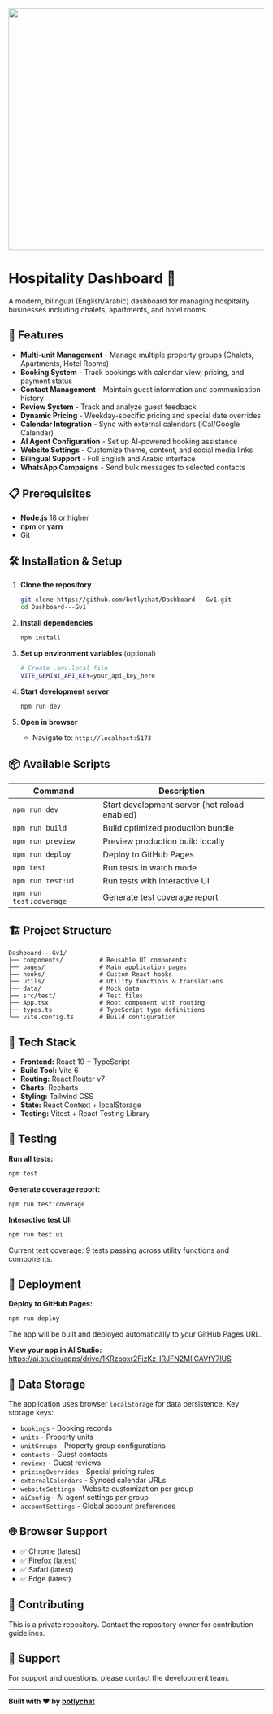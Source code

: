<div align="center">
<img width="1200" height="475" alt="GHBanner" src="https://github.com/user-attachments/assets/0aa67016-6eaf-458a-adb2-6e31a0763ed6" />
</div>

# Hospitality Dashboard 🏨

A modern, bilingual (English/Arabic) dashboard for managing hospitality businesses including chalets, apartments, and hotel rooms.

## 🚀 Features

- **Multi-unit Management** - Manage multiple property groups (Chalets, Apartments, Hotel Rooms)
- **Booking System** - Track bookings with calendar view, pricing, and payment status
- **Contact Management** - Maintain guest information and communication history
- **Review System** - Track and analyze guest feedback
- **Dynamic Pricing** - Weekday-specific pricing and special date overrides
- **Calendar Integration** - Sync with external calendars (iCal/Google Calendar)
- **AI Agent Configuration** - Set up AI-powered booking assistance
- **Website Settings** - Customize theme, content, and social media links
- **Bilingual Support** - Full English and Arabic interface
- **WhatsApp Campaigns** - Send bulk messages to selected contacts

## 📋 Prerequisites

- **Node.js** 18 or higher
- **npm** or **yarn**
- Git

## 🛠️ Installation & Setup

1. **Clone the repository**
   ```bash
   git clone https://github.com/botlychat/Dashboard---Gv1.git
   cd Dashboard---Gv1
   ```

2. **Install dependencies**
   ```bash
   npm install
   ```

3. **Set up environment variables** (optional)
   ```bash
   # Create .env.local file
   VITE_GEMINI_API_KEY=your_api_key_here
   ```

4. **Start development server**
   ```bash
   npm run dev
   ```

5. **Open in browser**
   - Navigate to: `http://localhost:5173`

## 📦 Available Scripts

| Command | Description |
|---------|-------------|
| `npm run dev` | Start development server (hot reload enabled) |
| `npm run build` | Build optimized production bundle |
| `npm run preview` | Preview production build locally |
| `npm run deploy` | Deploy to GitHub Pages |
| `npm test` | Run tests in watch mode |
| `npm run test:ui` | Run tests with interactive UI |
| `npm run test:coverage` | Generate test coverage report |

## 🏗️ Project Structure

```
Dashboard---Gv1/
├── components/          # Reusable UI components
├── pages/               # Main application pages
├── hooks/               # Custom React hooks
├── utils/               # Utility functions & translations
├── data/                # Mock data
├── src/test/            # Test files
├── App.tsx              # Root component with routing
├── types.ts             # TypeScript type definitions
└── vite.config.ts       # Build configuration
```

## 🎨 Tech Stack

- **Frontend:** React 19 + TypeScript
- **Build Tool:** Vite 6
- **Routing:** React Router v7
- **Charts:** Recharts
- **Styling:** Tailwind CSS
- **State:** React Context + localStorage
- **Testing:** Vitest + React Testing Library

## 🧪 Testing

**Run all tests:**
```bash
npm test
```

**Generate coverage report:**
```bash
npm run test:coverage
```

**Interactive test UI:**
```bash
npm run test:ui
```

Current test coverage: 9 tests passing across utility functions and components.

## 🚀 Deployment

**Deploy to GitHub Pages:**
```bash
npm run deploy
```

The app will be built and deployed automatically to your GitHub Pages URL.

**View your app in AI Studio:**  
https://ai.studio/apps/drive/1KRzboxr2FizKz-IRJFN2MIiCAVfY7lUS

## 📝 Data Storage

The application uses browser `localStorage` for data persistence. Key storage keys:

- `bookings` - Booking records
- `units` - Property units
- `unitGroups` - Property group configurations
- `contacts` - Guest contacts
- `reviews` - Guest reviews
- `pricingOverrides` - Special pricing rules
- `externalCalendars` - Synced calendar URLs
- `websiteSettings` - Website customization per group
- `aiConfig` - AI agent settings per group
- `accountSettings` - Global account preferences

## 🌐 Browser Support

- ✅ Chrome (latest)
- ✅ Firefox (latest)
- ✅ Safari (latest)
- ✅ Edge (latest)

## 🤝 Contributing

This is a private repository. Contact the repository owner for contribution guidelines.

## 📧 Support

For support and questions, please contact the development team.

---

**Built with ❤️ by [botlychat](https://github.com/botlychat)**
